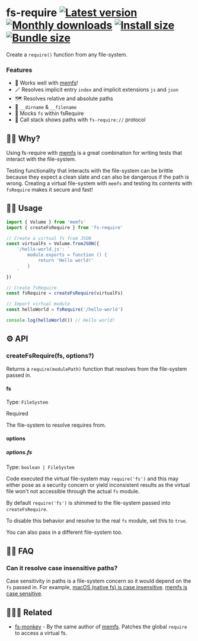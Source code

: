 # fs-require [![Latest version](https://badgen.net/npm/v/fs-require)](https://npm.im/fs-require) [![Monthly downloads](https://badgen.net/npm/dm/fs-require)](https://npm.im/fs-require) [![Install size](https://packagephobia.now.sh/badge?p=fs-require)](https://packagephobia.now.sh/result?p=fs-require) [![Bundle size](https://badgen.net/bundlephobia/minzip/fs-require)](https://bundlephobia.com/result?p=fs-require)

Create a `require()` function from any file-system.

### Features
- 💞 Works well with [memfs](https://github.com/streamich/memfs)!
- 🪄 Resolves implicit entry `index` and implicit extensions `js` and `json`
- 🗺 Resolves relative and absolute paths
- 📍 `__dirname` & `__filename`
- 👻 Mocks `fs` within fsRequire
- 👣 Call stack shows paths with `fs-require://` protocol

## 🙋‍♀️ Why?
Using fs-require with [memfs](https://github.com/streamich/memfs) is a great combination for writing tests that interact with the file-system.

Testing functionality that interacts with the file-system can be brittle because they expect a clean slate and can also be dangerous if the path is wrong. Creating a virtual file-system with `memfs` and testing its contents with `fsRequire` makes it secure and fast!

## 👨‍🏫 Usage

```js
import { Volume } from 'memfs'
import { createFsRequire } from 'fs-require'

// Create a virtual fs from JSON
const virtualFs = Volume.fromJSON({
    '/hello-world.js': `
        module.exports = function () {
            return 'Hello world!'
        }
    `
})

// Create fsRequire
const fsRequire = createFsRequire(virtualFs)

// Import virtual module
const helloWorld = fsRequire('/hello-world')

console.log(helloWorld()) // Hello world!
```

## ⚙️ API

### createFsRequire(fs, options?)
Returns a `require(modulePath)` function that resolves from the file-system passed in.

#### fs
Type: `FileSystem`

Required

The file-system to resolve requires from.

#### options
##### options.fs

Type: `boolean | FileSystem`

Code executed the virtual file-system may `require('fs')` and this may either pose as a security concern or yield inconsistent results as the virtual file won't not accessible through the actual `fs` module.

By default `require('fs')` is shimmed to the file-system passed into `createFsRequire`.

To disable this behavior and resolve to the real `fs` module, set this to `true`.

You can also pass in a different file-system too.


## 💁‍♂️ FAQ
### Can it resolve case insensitive paths?
Case sensitivity in paths is a file-system concern so it would depend on the `fs` passed in. For example, [macOS (native fs) is case insensitive](https://discussions.apple.com/thread/251191099#:~:text=No.,have%20two%20files%20named%20File.). [memfs is case sensitive](https://github.com/streamich/memfs/issues/533).


## 👨‍👩‍👧 Related
- [fs-monkey](https://github.com/streamich/fs-monkey) - By the same author of [memfs](https://github.com/streamich/memfs). Patches the global `require` to access a virtual fs.
